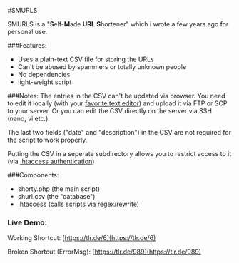 #SMURLS

SMURLS is a "**S**elf-**M**ade **URL** **S**hortener" which i wrote a few years ago for personal use.

###Features:
- Uses a plain-text CSV file for storing the URLs
- Can't be abused by spammers or totally unknown people
- No dependencies
- light-weight script

###Notes:
The entries in the CSV can't be updated via browser. You need to edit it locally (with your [favorite text editor](https://en.wikipedia.org/wiki/Brief_(text_editor))) and upload it via FTP or SCP to your server. Or you can edit the CSV directly on the server via SSH (nano, vi etc.). 

The last two fields ("date" and "description") in the CSV are not required for the script to work properly.

Putting the CSV in a seperate subdirectory allows you to restrict access to it (via [.htaccess authentication](https://httpd.apache.org/docs/2.4/mod/mod_authn_core.html#authtype))

###Components:

- shorty.php (the main script)
- shurl.csv (the "database")
- .htaccess (calls scripts via regex/rewrite)

### Live Demo:

Working Shortcut: [https://tlr.de/6](https://tlr.de/6)

Broken Shortcut (ErrorMsg): [https://tlr.de/989](https://tlr.de/989)
